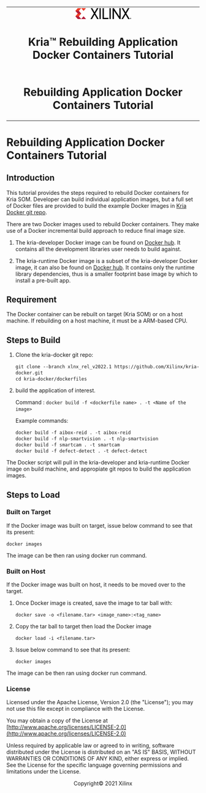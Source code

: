 ﻿<table class="sphinxhide">
 <tr>
   <td align="center"><img src="media/xilinx-logo.png" width="30%"/><h1> Kria&trade; Rebuilding Application Docker Containers Tutorial</h1>
   </td>
 </tr>
 <tr>
 <td align="center"><h1>Rebuilding Application Docker Containers Tutorial</h1>

 </td>
 </tr>
</table>

# Rebuilding Application Docker Containers Tutorial

## Introduction

This tutorial provides the steps required to rebuild Docker containers for Kria SOM. Developer can build individual application images, but a full set of Docker files are provided to build the example Docker images in [Kria Docker git repo](https://github.com/Xilinx/kria-docker.git).

There are two Docker images used to rebuild Docker containers. They make use of a Docker incremental build approach to reduce final image size.

1. The kria-developer Docker image can be found on [Docker hub](https://hub.docker.com/r/xilinx/kria-developer). It contains all the development libraries user needs to build against.

2. The kria-runtime Docker image is a subset of the kria-developer Docker image, it can also be found on [Docker hub](https://hub.docker.com/r/xilinx/kria-runtime). It contains only the runtime library dependencies, thus is a smaller footprint base image by which to install a pre-built app.

## Requirement

The Docker container can be rebuilt on target (Kria SOM) or on a host machine. If rebuilding on a host machine, it must be a ARM-based CPU.

## Steps to Build

1. Clone the kria-docker git repo:

   ```shell
   git clone --branch xlnx_rel_v2022.1 https://github.com/Xilinx/kria-docker.git
   cd kria-docker/dockerfiles
   ```

2. build the application of interest.

   Command : ```docker build -f <dockerfile name> . -t <Name of the image>```

   Example commands:
  
   ```shell
   docker build -f aibox-reid . -t aibox-reid 
   docker build -f nlp-smartvision . -t nlp-smartvision
   docker build -f smartcam . -t smartcam
   docker build -f defect-detect . -t defect-detect
   ```

  The Docker script will pull in the kria-developer and kria-runtime Docker image on build machine, and appropiate git repos to build the application images.

## Steps to Load

### Built on Target

If the Docker image was built on target, issue below command to see that its present:

```shell
docker images
```

The image can be then ran using docker run command.

### Built on Host

If the Docker image was built on host, it needs to be moved over to the target.

1. Once Docker image is created, save the image to tar ball with:

    ```shell
    docker save -o <filename.tar> <image_name>:<tag_name>
    ```

2. Copy the tar ball to target then load the Docker image

    ```shell
    docker load -i <filename.tar>
    ```

3. Issue below command to see that its present:

    ```shell
    docker images
    ```

The image can be then ran using docker run command.

### License

Licensed under the Apache License, Version 2.0 (the "License"); you may not use this file except in compliance with the License.

You may obtain a copy of the License at
[http://www.apache.org/licenses/LICENSE-2.0](http://www.apache.org/licenses/LICENSE-2.0)

Unless required by applicable law or agreed to in writing, software distributed under the License is distributed on an "AS IS" BASIS, WITHOUT WARRANTIES OR CONDITIONS OF ANY KIND, either express or implied. See the License for the specific language governing permissions and limitations under the License.

<p align="center">Copyright&copy; 2021 Xilinx</p>
